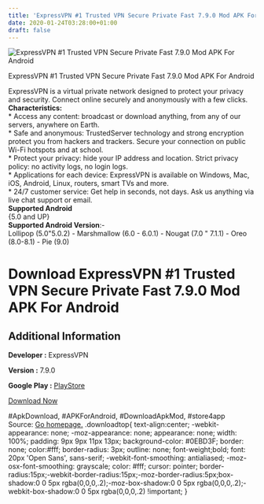 ```yaml
---
title: 'ExpressVPN #1 Trusted VPN Secure Private Fast 7.9.0 Mod APK For Android'
date: 2020-01-24T03:28:00+01:00
draft: false
---
```


![ExpressVPN #1 Trusted VPN Secure Private Fast 7.9.0 Mod APK For Android](https://i0.wp.com/apkhome.net/wp-content/uploads/2020/01/ExpressVPN-1-Trusted-VPN-Secure-Private-Fast-7.9.0-Mod.png "ExpressVPN #1 Trusted VPN Secure Private Fast 7.9.0 Mod APK For Android")

  

ExpressVPN #1 Trusted VPN Secure Private Fast 7.9.0 Mod APK For Android

ExpressVPN is a virtual private network designed to protect your privacy and security. Connect online securely and anonymously with a few clicks.  
**Characteristics:**  
\* Access any content: broadcast or download anything, from any of our servers, anywhere on Earth.  
\* Safe and anonymous: TrustedServer technology and strong encryption protect you from hackers and trackers. Secure your connection on public Wi-Fi hotspots and at school.  
\* Protect your privacy: hide your IP address and location. Strict privacy policy: no activity logs, no login logs.  
\* Applications for each device: ExpressVPN is available on Windows, Mac, iOS, Android, Linux, routers, smart TVs and more.  
\* 24/7 customer service: Get help in seconds, not days. Ask us anything via live chat support or email.  
**Supported Android**  
{5.0 and UP}  
**Supported Android Version**:-  
Lollipop (5.0"5.0.2) - Marshmallow (6.0 - 6.0.1) - Nougat (7.0 " 7.1.1) - Oreo (8.0-8.1) - Pie (9.0)

Download ExpressVPN #1 Trusted VPN Secure Private Fast 7.9.0 Mod APK For Android
================================================================================

Additional Information
----------------------

**Developer :** ExpressVPN

**Version :** 7.9.0

**Google Play :** [PlayStore](https://play.google.com/store/apps/details?id=com.expressvpn.vpn)

  

[Download Now](https://store4app.co/post/expressvpn-1-trusted-vpn-secure-private-fast-7-9-0-mod-apk-for-android_1579780121)

  
#ApkDownload, #APKForAndroid, #DownloadApkMod, #store4app  
Source: [Go homepage.](https://store4app.co/post/expressvpn-1-trusted-vpn-secure-private-fast-7-9-0-mod-apk-for-android_1579780121) .downloadtop{ text-align:center; -webkit-appearance: none; -moz-appearance: none; appearance: none; width: 100%; padding: 9px 9px 11px 13px; background-color: #0EBD3F; border: none; color:#fff; border-radius: 3px; outline: none; font-weight;bold; font: 20px 'Open Sans', sans-serif; -webkit-font-smoothing: antialiased; -moz-osx-font-smoothing: grayscale; color: #fff; cursor: pointer; border-radius:15px;-webkit-border-radius:15px;-moz-border-radius:5px;box-shadow:0 0 5px rgba(0,0,0,.2);-moz-box-shadow:0 0 5px rgba(0,0,0,.2);-webkit-box-shadow:0 0 5px rgba(0,0,0,.2) !important; }